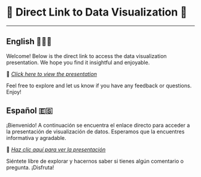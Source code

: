 # 🔗 Direct Link to Data Visualization 🔗
---
## English 🏴󠁧󠁢󠁥󠁮󠁧󠁿🇺🇸

Welcome! Below is the direct link to access the data visualization presentation. We hope you find it insightful and enjoyable.

🔗 *[Click here to view the presentation](https://lpintos14.github.io/Project_SuperStore/)*

Feel free to explore and let us know if you have any feedback or questions. Enjoy!

## Español 🇪🇸

¡Bienvenido! A continuación se encuentra el enlace directo para acceder a la presentación de visualización de datos. Esperamos que la encuentres informativa y agradable.

🔗 *[Haz clic aquí para ver la presentación](https://lpintos14.github.io/Project_SuperStore/)*

Siéntete libre de explorar y hacernos saber si tienes algún comentario o pregunta. ¡Disfruta!
